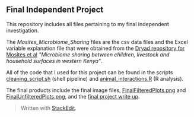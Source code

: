 ﻿## Final Independent Project
This repository includes all files pertaining to my final independent investigation. 

The _Mosites_Microbiome_Sharing_ files are the csv data files and the Excel variable explanation file that were obtained from the [Dryad repository for Mosites et al](https://doi.org/10.5061/dryad.f7tp6) _"Microbiome sharing between children, livestock and household surfaces in western Kenya"_.

All of the code that I used for this project can be found in the scripts [cleaning_script.sh](https://github.com/msbrasher/CompBioLabsHw/blob/main/FinalProject/cleaning_script.sh) (shell pipeline) and [animal_interactions.R](https://github.com/msbrasher/CompBioLabsHw/blob/main/FinalProject/animal_interactions.R) (R analysis). 

The final products include the final image files, [FinalFilteredPlots.png](https://github.com/msbrasher/CompBioLabsHw/blob/main/FinalProject/FinalFilteredPlots.png) and [FinalUnfilteredPlots.png](https://github.com/msbrasher/CompBioLabsHw/blob/main/FinalProject/FinalUnfilteredPlots.png), and the [final project write up]().

> Written with [StackEdit](https://stackedit.io/).

